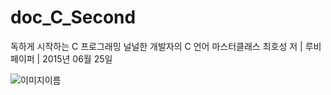 # doc_C_Second
독하게 시작하는 C 프로그래밍 널널한 개발자의 C 언어 마스터클래스 최호성 저 
| 루비페이퍼 
| 2015년 06월 25일


![이미지이름](http://image.yes24.com/momo/TopCate527/MidCate006/52657160.jpg)
